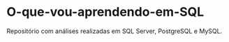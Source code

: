 # O-que-vou-aprendendo-em-SQL
Repositório com análises realizadas em SQL Server, PostgreSQL e MySQL.
